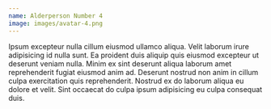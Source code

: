 ```yaml
---
name: Alderperson Number 4
image: images/avatar-4.png
---
```


Ipsum excepteur nulla cillum eiusmod ullamco aliqua. Velit laborum irure adipisicing id nulla sunt. Ea proident duis aliquip quis eiusmod excepteur ut deserunt veniam nulla. Minim ex sint deserunt aliqua laborum amet reprehenderit fugiat eiusmod anim ad. Deserunt nostrud non anim in cillum culpa exercitation quis reprehenderit. Nostrud ex do laborum aliqua eu dolore et velit. Sint occaecat do culpa ipsum adipisicing eu culpa consequat duis.
